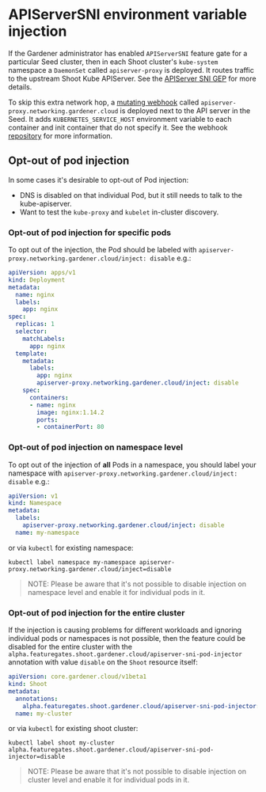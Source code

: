 # APIServerSNI environment variable injection

If the Gardener administrator has enabled `APIServerSNI` feature gate for a particular Seed cluster, then in each Shoot cluster's `kube-system` namespace a `DaemonSet` called `apiserver-proxy` is deployed. It routes traffic to the upstream Shoot Kube APIServer. See the [APIServer SNI GEP](../proposals/08-shoot-apiserver-via-sni.md) for more details.

To skip this extra network hop, a [mutating webhook](https://kubernetes.io/docs/reference/access-authn-authz/admission-controllers/#mutatingadmissionwebhook) called `apiserver-proxy.networking.gardener.cloud` is deployed next to the API server in the Seed. It adds `KUBERNETES_SERVICE_HOST` environment variable to each container and init container that do not specify it. See the webhook [repository](https://github.com/gardener/apiserver-proxy/) for more information.

## Opt-out of pod injection

In some cases it's desirable to opt-out of Pod injection:

- DNS is disabled on that individual Pod, but it still needs to talk to the kube-apiserver.
- Want to test the `kube-proxy` and `kubelet` in-cluster discovery.

### Opt-out of pod injection for specific pods

To opt out of the injection, the Pod should be labeled with `apiserver-proxy.networking.gardener.cloud/inject: disable` e.g.:

```yaml
apiVersion: apps/v1
kind: Deployment
metadata:
  name: nginx
  labels:
    app: nginx
spec:
  replicas: 1
  selector:
    matchLabels:
      app: nginx
  template:
    metadata:
      labels:
        app: nginx
        apiserver-proxy.networking.gardener.cloud/inject: disable
    spec:
      containers:
      - name: nginx
        image: nginx:1.14.2
        ports:
        - containerPort: 80
```

### Opt-out of pod injection on namespace level

To opt out of the injection of **all** Pods in a namespace, you should label your namespace with `apiserver-proxy.networking.gardener.cloud/inject: disable` e.g.:

```yaml
apiVersion: v1
kind: Namespace
metadata:
  labels:
    apiserver-proxy.networking.gardener.cloud/inject: disable
  name: my-namespace
```

or via `kubectl` for existing namespace:

```console
kubectl label namespace my-namespace apiserver-proxy.networking.gardener.cloud/inject=disable
```

> NOTE: Please be aware that it's not possible to disable injection on namespace level and enable it for individual pods in it.

### Opt-out of pod injection for the entire cluster

If the injection is causing problems for different workloads and ignoring individual pods or namespaces is not possible, then the feature could be disabled for the entire cluster with the `alpha.featuregates.shoot.gardener.cloud/apiserver-sni-pod-injector` annotation with value `disable` on the `Shoot` resource itself:

```yaml
apiVersion: core.gardener.cloud/v1beta1
kind: Shoot
metadata:
  annotations:
    alpha.featuregates.shoot.gardener.cloud/apiserver-sni-pod-injector: 'disable'
  name: my-cluster
```

or via `kubectl` for existing shoot cluster:

```console
kubectl label shoot my-cluster alpha.featuregates.shoot.gardener.cloud/apiserver-sni-pod-injector=disable
```

> NOTE: Please be aware that it's not possible to disable injection on cluster level and enable it for individual pods in it.
